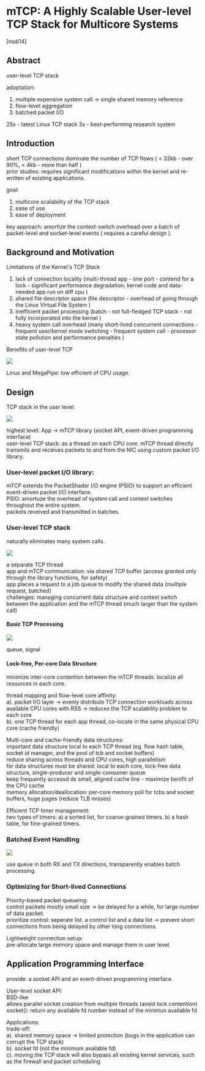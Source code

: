 # mTCP: A Highly Scalable User-level TCP Stack for Multicore Systems

[nsdi14]

## Abstract
user-level TCP stack

adoptation:

1. multiple expensive system call -> single shared memory reference
2. flow-level aggregation
3. batched packet I/O

25x - latest Linux TCP stack
3x - best-performing research system

## Introduction
short TCP connections dominate the number of TCP flows ( < 32kb - over 90%, < 4kb - more than half )  
prior studies: requires significant modifications within the kernel and re-written of existing applications.

goal:

1. multicore scalability of the TCP stack
2. ease of use
3. ease of deployment

key approach: amortize the context-switch overhead over a batch of packet-level and socket-level events ( requires a careful design ).

## Background and Motivation

Limitations of the Kernel's TCP Stack

1. lack of connection locality (multi-thread app - one port - contend for a lock - significant performance degradation; kernel code and data-needed app run on diff cpu )
2. shared file descriptor space (file descriptor - overhead of going through the Linux Virtual File System )
3. inefficient packet processing (batch - not full-fledged TCP stack - not fully incorporated into the kernel )
4. heavy system call overhead (many short-lived concurrent connections - frequent user/kernel mode switching - frequent system call - processor state pollution and performance penalties )

Benefits of user-level TCP

![](_v_images/20220219191848753_29208.png)

Linux and MegaPipe: low efficient of CPU usage.

## Design

TCP stack in the user level:

![](_v_images/20220219192255915_24125.png)

highest level: App -> mTCP library (socket API, event-driven programming interface)  
user-level TCP stack: as a thread on each CPU core. mTCP thread directly transmits and receives packets to and from the NIC using custom packet I/O library.

### User-level packet I/O library:

mTCP extends the PacketShader I/O engine (PSIO) to support an efficient event-driven packet I/O interface.  
PSIO: amortuze the overhead of system call and context switches throughout the entire system.  
packets reveived and transmitted in batches.

### User-level TCP stack

naturally eliminates many system calls.

![](_v_images/20220219200342451_8231.png)

a separate TCP thread  
app and mTCP communication: via shared TCP buffer (access granted only through the library functions, for safety)  
app places a request to a job queue to modify the shared data (multiple request, batched)  
challenges: managing concurrent data structure and context switch between the application and the mTCP thread (much larger than the system call)

#### Basic TCP Processing

![](_v_images/20220219202019939_19468.png)

queue, signal

#### Lock-free, Per-core Data Structure
minimize inter-core contention between the mTCP threads: localize all resources in each core.

thread mapping and flow-level core affinity:  
a). packet I/O layer -> evenly distribute TCP connection workloads across available CPU cores with RSS -> reduces the TCP scalability problem to each core  
b). one TCP thread for each app thread, co-locate in the same physical CPU core (cache friendly)

Multi-core and cache-friendly data structures:  
important data structure local to each TCP thread (eg. flow hash table, socket id manager, and the pool of tcb and socket buffers)  
reduce sharing across threads and CPU cores, high parallelism  
for data structures must be shared: local to each core, lock-free data structure, single-producer and single-consumer queue  
keep frequently accessd ds small, aligned cache line - maximize benifit of the CPU cache  
memory allocation/deallocation: per-core memory poll for tcbs and socket buffers, huge pages (reduce TLB misses)

Efficient TCP timer management:  
two types of timers: a) a sorted list, for coarse-grained timers. b) a hash table, for fine-grained timers.

### Batched Event Handling

![](_v_images/20220220152418203_17634.png)

use queue in both RX and TX directions, transparently enables batch processing.

### Optimizing for Short-lived Connections
Priority-based packet queueing:  
control packets mostly small size -> be delayed for a while, for large number of data packet.  
prioritize control: seperate list. a control list and a data list -> prevent short connections from being delayed by other long connections.

Lightweight connection setup:  
pre-allocate large memory space and manage them in user level

## Application Programming Interface
provide: a socket API and an event-driven programming interface.

User-level socket API:  
BSD-like  
allows parallel socket creation from multiple threads (avoid lock contention)  
socket(): return any available fd number instead of the minimun available fd

Applications:  
trade-off:   
a). shared memory space -> limited protection (bugs in the application can corrupt the TCP stack)  
b). socket fd (not the minimum available fd)  
c). moving the TCP stack will also bypass all existing kernel services, such as the firewall and packet scheduling
